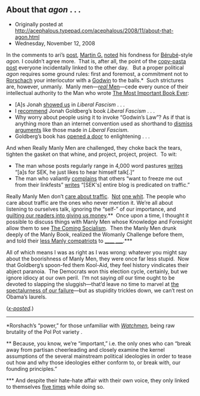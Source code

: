 ## About that <em>agon</em> . . . 

 * Originally posted at http://acephalous.typepad.com/acephalous/2008/11/about-that-agon.html
 * Wednesday, November 12, 2008



			

			

In the comments to ari’s [post](http://edgeofthewest.wordpress.com/2008/11/09/who-are-they/), [Martin G.](http://pen-to-paper.blogspot.com/) [noted](http://edgeofthewest.wordpress.com/2008/11/09/who-are-they/#comment-26285) his fondness for [Bérubé](http://www.michaelberube.com/)-style _agon._  I couldn’t agree more.  That is, after all, the point of the [copy-pasta post](http://acephalous.typepad.com/acephalous/2008/10/the-fish-in-jon.html) everyone incidentally linked to the other day.   But a proper political _agon_ requires some ground rules: first and foremost, a commitment not to [Rorschach](http://edgeofthewest.files.wordpress.com/2008/11/watchmen0626.jpg) your interlocutor with a [Godwin](http://en.wikipedia.org/wiki/Godwin%!s(MISSING)\_Law) to the balls.\*  Such strictures are, however, unmanly.  Manly men—[_real_ Men](http://acephalous.typepad.com/acephalous/2008/05/man-books-for-m.html)—cede every ounce of their intellectual authority to the Man who wrote [The Most Important Book Ever](http://www.amazon.com/exec/obidos/ASIN/0385511841/diesekoschmar-20):

*   [A]s Jonah [showed us](http://proteinwisdom.com/?p=13635#comment-583750) in _Liberal Fascism_ . . .
*   I [recommend](http://proteinwisdom.com/?p=11020#comment-323651) Jonah Goldberg’s book _Liberal Fascism_ . . .
*   Why worry about people using it to invoke “Godwin’s Law”? As if
that is anything more than an internet convention used as shorthand to [dismiss arguments](http://proteinwisdom.com/?p=13635#comment-583821) like those made in _Liberal Fascism_.
*   Goldberg’s book has [opened a door](http://proteinwisdom.com/?p=13635#comment-584623) to enlightening . . .

And when Really Manly Men are challenged, they choke back the tears,
tighten the gasket on that whine, and project, project, project.  To
wit:

*   The man whose posts regularly range in 4,000 word pastures [writes](http://proteinwisdom.com/?p=13622#comment-582112) “[a]s for SEK, he just likes to hear himself talk[.]“
*   The man who valiantly [complains](http://proteinwisdom.com/?p=13622#comment-582035) that others “want to freeze me out from their linkfests” [writes](http://proteinwisdom.com/?p=13622#comment-582123) “[SEK's] entire blog is predicated on traffic.”

Really Manly Men don’t [care about traffic](http://proteinwisdom.com/?p=6223).  [Not](http://proteinwisdom.com/?p=13498#comment-567635) [one whit](http://proteinwisdom.com/?p=13250#comment-536375). 
The people who care about traffic are the ones who never mention it. 
We’re all about listening to ourselves talk, ignoring the “self-” of
our importance, and [guilting our readers into giving us money](http://proteinwisdom.com/?p=13524).\*\*  Once upon a time, I thought it possible to discuss things with Manly Men whose Knowledge and Foresight allow them to see [The Coming Socialism](http://thepoorman.net/2008/11/04/i-will-not-live-blog-i-will-not-live-blog-i-will-not-live-blog/).  Then the Manly Men drunk deeply of the Manly Book, realized the Womanly Challenge before them, and told their [less Manly compatriots](http://patterico.com/2008/11/11/ed-morrissey-lets-not-act-like-the-unhinged-left/) to [\_\_\_\_ \_\_\_](http://proteinwisdom.com/?p=13635#comment-584372).\*\*\*

All of which means I was as right as I was wrong: whatever you might
say about the boorishness of Manly Men, they were once far less
stupid.  Now that Goldberg’s spoon-fed them Kool-Aid, they feel history
vindicates their abject paranoia.  The Democrats won this election
cycle, certainly, but we ignore idiocy at our own peril.  I’m not
saying _all_ our time ought to be devoted to slapping the sluggish—that’d leave no time to marvel at [the spectalurness of our failure](http://acephalous.typepad.com/acephalous/2008/11/sek-and-the-cas.html)—but as stupidity trickles down, we can’t rest on Obama’s laurels.

([_x-posted_](http://edgeofthewest.wordpress.com/2008/11/12/about-that-agon/).)

* * *

\*Rorshach’s “power,” for those unfamiliar with [_Watchmen_](http://www.amazon.com/gp/product/0930289234?ie=UTF8&tag=diesekoschmar-20&linkCode=as2&camp=1789&creative=390957&creativeASIN=0930289234), being raw brutality of the Pol Pot variety
.  

\*\*
Because,
you know, we’re “important,” i.e. the only ones who can “break away
from partisan cheerleading and closely examine the kernel assumptions
of the several mainstream political ideologies in order to tease out
how and why those ideologies either conform to, or break with, our
founding principles.”
  

\*\*\*
And despite their hate-hate affair with their own voice, they only linked to themselves [five times](http://proteinwisdom.com/?p=13635) while doing so.

		

		
